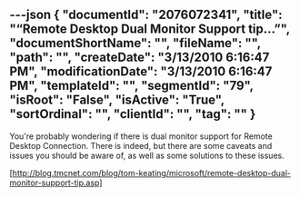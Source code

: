 ---json
{
  "documentId": "2076072341",
  "title": "“Remote Desktop Dual Monitor Support tip…”",
  "documentShortName": "",
  "fileName": "",
  "path": "",
  "createDate": "3/13/2010 6:16:47 PM",
  "modificationDate": "3/13/2010 6:16:47 PM",
  "templateId": "",
  "segmentId": "79",
  "isRoot": "False",
  "isActive": "True",
  "sortOrdinal": "",
  "clientId": "",
  "tag": ""
}
---

You're probably wondering if there is dual monitor support for Remote Desktop Connection. There is indeed, but there are some caveats and issues you should be aware of, as well as some solutions to these issues.

[http://blog.tmcnet.com/blog/tom-keating/microsoft/remote-desktop-dual-monitor-support-tip.asp]
